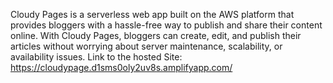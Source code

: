 Cloudy Pages is a serverless web app built on the AWS platform that provides bloggers with a hassle-free way to publish and share their content online. With Cloudy Pages, bloggers can create, edit, and publish their articles without worrying about server maintenance, scalability, or availability issues.
Link to the hosted Site: https://cloudypage.d1sms0oly2uv8s.amplifyapp.com/
